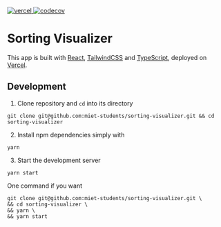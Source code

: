 [![vercel](http://therealsujitk-vercel-badge.vercel.app/?app=sorting-visualizer-nine)
![codecov](https://codecov.io/gh/miet-students/sorting-visualizer/branch/main/graph/badge.svg?token=R6YSTOYGNA)](https://codecov.io/gh/miet-students/sorting-visualizer)

# Sorting Visualizer

This app is built with [React](https://reactjs.org/), [TailwindCSS](https://tailwindcss.com/) and [TypeScript](https://www.typescriptlang.org/), deployed on [Vercel](https://vercel.com/).

## Development

1. Clone repository and `cd` into its directory

```
git clone git@github.com:miet-students/sorting-visualizer.git && cd sorting-visualizer
```

2. Install npm dependencies simply with

```
yarn
```

3. Start the development server

```
yarn start
```

One command if you want

```
git clone git@github.com:miet-students/sorting-visualizer.git \
&& cd sorting-visualizer \
&& yarn \
&& yarn start
```

